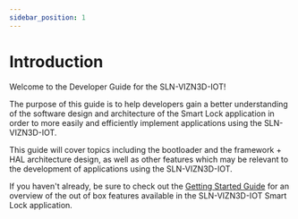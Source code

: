 ```yaml
---
sidebar_position: 1
---
```


# Introduction

Welcome to the Developer Guide for the SLN-VIZN3D-IOT!

The purpose of this guide is to help developers gain a better understanding of the software design and architecture of the Smart Lock application in order to more easily and efficiently implement applications using the SLN-VIZN3D-IOT.

This guide will cover topics including the bootloader and the framework + HAL architecture design, as well as other features which may be relevant to the development of applications using the SLN-VIZN3D-IOT.

If you haven't already,
be sure to check out the [Getting Started Guide](https://www.nxp.com/document/guide/getting-started-with-the-nxp-edgeready-mcu-based-solution-for-3d-face-recognition:GS-SLN-VIZN3D-IOT)
for an overview of the out of box features available in the SLN-VIZN3D-IOT Smart Lock application.
